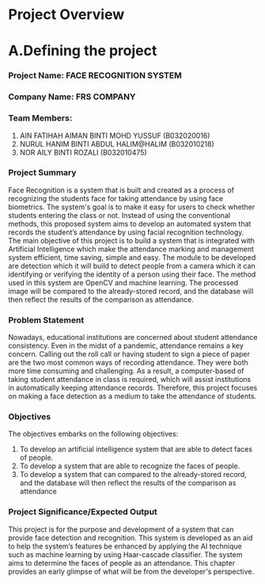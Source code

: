 # Project Overview

# A.Defining the project

### **Project Name: FACE RECOGNITION SYSTEM**

### **Company Name: FRS COMPANY**

### **Team Members:**

1. AIN FATIHAH AIMAN BINTI MOHD YUSSUF (B032020016)
2. NURUL HANIM BINTI ABDUL HALIM@HALIM (B032010218)
3. NOR AILY BINTI ROZALI (B032010475)

### **Project Summary**

Face Recognition is a system that is built and created as a process of recognizing the students face for taking attendance by using face biometrics. The system's goal is to make it easy for users to check whether students entering the class or not.  Instead of using the conventional methods, this proposed system aims to develop an automated system that records the student’s attendance by using facial recognition technology. The main objective of this project is to build a system that is integrated with Artificial Intelligence which make the attendance marking and management system efficient, time saving, simple and easy. The module to be developed are detection which it will build to detect people from a camera which it can identifying or verifying the identity of a person using their face. The method used in this system are OpenCV and machine learning. The processed image will be compared to the already-stored record, and the database will then reflect the results of the comparison as attendance.


### **Problem Statement**

Nowadays, educational institutions are concerned about student attendance 
consistency. Even in the midst of a pandemic, attendance remains a key concern. 
Calling out the roll call or having student to sign a piece of paper are the two most 
common ways of recording attendance. They were both more time consuming and 
challenging. As a result, a computer-based of taking student attendance in class
is required, which will assist institutions in automatically keeping attendance records.
Therefore, this project focuses on making a face detection as a medium to take the 
attendance of students.

### **Objectives**

The objectives embarks on the following objectives:
  1. To develop an artificial intelligence system that are able to detect faces of people.
  2. To develop a system that are able to recognize the faces of people.
  3. To develop a system that can compared to the already-stored record, and the database will then reflect the results of the comparison as attendance

### **Project Significance/Expected Output**
This project is for the purpose and development of a system that can provide 
face detection and recognition. This system is developed as an aid 
to help the system’s features be enhanced by applying the AI technique such as 
machine learning by using Haar-cascade classifier. The system aims to determine the 
faces of people as an attendance. This chapter provides an early glimpse of what 
will be from the developer's perspective. 



